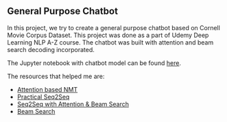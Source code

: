 ## General Purpose Chatbot 

In this project, we try to create a general purpose chatbot based on Cornell Movie Corpus Dataset. This project was done as a part of Udemy Deep Learning NLP A-Z course. The chatbot was built with attention and beam search decoding incorporated.

The Jupyter notebook with chatbot model can be found [here](https://github.com/abishekarun/Attention-based-Chatbot/blob/master/chatbot.ipynb). 

The resources that helped me are:

+ [Attention based NMT](http://aclweb.org/anthology/D15-1166)
+ [Practical Seq2Seq](http://suriyadeepan.github.io/2016-12-31-practical-seq2seq/)
+ [Seq2Seq with Attention & Beam Search](https://guillaumegenthial.github.io/sequence-to-sequence.html)
+ [Beam Search](https://hackernoon.com/beam-search-a-search-strategy-5d92fb7817f)
